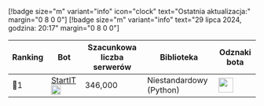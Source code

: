[!badge size="m" variant="info" icon="clock" text="Ostatnia aktualizacja:" margin="0 8 0 0"] [!badge size="m" variant="info" text="29 lipca 2024, godzina: 20:17" margin="0 8 0 0"]

| Ranking | Bot                                                                                           | Szacunkowa liczba serwerów | Biblioteka | Odznaki bota |
| ---- | --------------------------------------------------------------------------------------------- | ------------------------ | ------------------------ | ------------------------ |
|    🥇1 | [StartIT](https://discord.com/oauth2/authorize?client_id=572906387382861835&permissions=8&scope=bot) <img src="/static/badges/bots/startit.svg" height="20" width="20">         |               346,000 | Niestandardowy (Python) |  <img src="/static/badges/odznaki/supportscommands.svg" height="30" width="30"> | 
